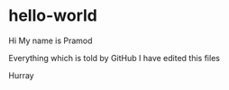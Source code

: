 # hello-world

Hi My name is Pramod

Everything which is told by GitHub
I have edited this files

Hurray
